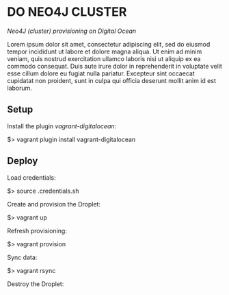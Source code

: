 # DO NEO4J CLUSTER

*Neo4J (cluster) provisioning on Digital Ocean*

Lorem ipsum dolor sit amet, consectetur adipiscing elit, sed do eiusmod tempor incididunt ut labore et dolore magna aliqua.
Ut enim ad minim veniam, quis nostrud exercitation ullamco laboris nisi ut aliquip ex ea commodo consequat.
Duis aute irure dolor in reprehenderit in voluptate velit esse cillum dolore eu fugiat nulla pariatur.
Excepteur sint occaecat cupidatat non proident, sunt in culpa qui officia deserunt mollit anim id est laborum.


## Setup
Install the plugin *vagrant-digitalocean*:

  $> vagrant plugin install vagrant-digitalocean


## Deploy
Load credentials:

  $> source .credentials.sh

Create and provision the Droplet:

  $> vagrant up

Refresh provisioning:

  $> vagrant provision

Sync data:

  $> vagrant rsync

Destroy the Droplet:

  $> vagrant destroy -f


## Authors
Giacomo Marciani, [gmarciani@acm.org](mailto:gmarciani@acm.org)


## License
The project is released under the [MIT License](https://opensource.org/licenses/MIT).
